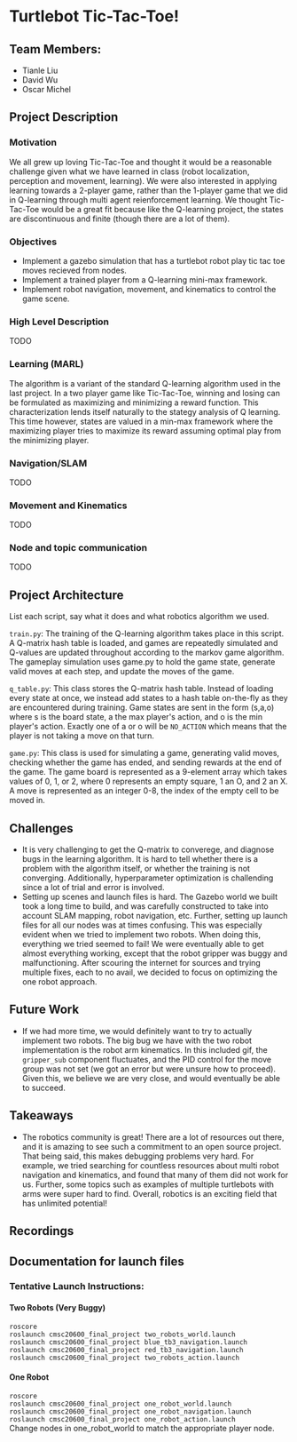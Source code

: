 # Turtlebot Tic-Tac-Toe!
## Team Members:
- Tianle Liu
- David Wu 
- Oscar Michel
## Project Description
### Motivation
We all grew up loving Tic-Tac-Toe and thought it would be a reasonable challenge given what we have learned in class (robot localization, perception and movement, learning). We were also interested in applying learning towards a 2-player game, rather than the 1-player game that we did in Q-learning through multi agent reienforcement learning. We thought Tic-Tac-Toe would be a great fit because like the Q-learning project, the states are discontinuous and finite (though there are a lot of them). 
### Objectives
- Implement a gazebo simulation that has a turtlebot robot play tic tac toe moves recieved from nodes.
- Implement a trained player from a Q-learning mini-max framework.
- Implement robot navigation, movement, and kinematics to control the game scene.
### High Level Description
TODO
### Learning (MARL)
The algorithm is a variant of the standard Q-learning algorithm used in the last project. In a two player game like Tic-Tac-Toe, winning and losing can be formulated as maximizing and minimizing a reward function. This characterization lends itself naturally to the stategy analysis of Q learning. This time however, states are valued in a min-max framework where the maximizing player tries to maximize its reward assuming optimal play from the minimizing player. 

### Navigation/SLAM
TODO
### Movement and Kinematics
TODO
### Node and topic communication
TODO

## Project Architecture
List each script, say what it does and what robotics algorithm we used.

```train.py```: The training of the Q-learning algorithm takes place in this script. A Q-matrix hash table is loaded, and games are repeatedly simulated and Q-values are updated throughout according to the markov game algorithm. The gameplay simulation uses game.py to hold the game state, generate valid moves at each step, and update the moves of the game.

```q_table.py```: This class stores the Q-matrix hash table. Instead of loading every state at once, we instead add states to a hash table on-the-fly as they are encountered during training. Game states are sent in the form (s,a,o) where s is the board state, a the max player's action, and o is the min player's action. Exactly one of a or o will be ```NO_ACTION``` which means that the player is not taking a move on that turn. 

```game.py```: This class is used for simulating a game, generating valid moves, checking whether the game has ended, and sending rewards at the end of the game. The game board is represented as a 9-element array which takes values of 0, 1, or 2, where 0 represents an empty square, 1 an O, and 2 an X. A move is represented as an integer 0-8, the index of the empty cell to be moved in. 

## Challenges
- It is very challenging to get the Q-matrix to converege, and diagnose bugs in the learning algorithm. It is hard to tell whether there is a problem with the algorithm itself, or whether the training is not converging. Additionally, hyperparameter optimization is challending since a lot of trial and error is involved.
- Setting up scenes and launch files is hard. The Gazebo world we built took a long time to build, and was carefully constructed to take into account SLAM mapping, robot navigation, etc. Further, setting up launch files for all our nodes was at times confusing. This was especially evident when we tried to implement two robots. When doing this, everything we tried seemed to fail! We were eventually able to get almost everything working, except that the robot gripper was buggy and malfunctioning. After scouring the internet for sources and trying multiple fixes, each to no avail, we decided to focus on optimizing the one robot approach.  

## Future Work 
- If we had more time, we would definitely want to try to actually implement two robots. The big bug we have with the two robot implementation is the robot arm kinematics. In this included gif, the `gripper_sub` component fluctuates, and the PID control for the move group was not set (we got an error but were unsure how to proceed). Given this, we believe we are very close, and would eventually be able to succeed. 

## Takeaways
- The robotics community is great! There are a lot of resources out there, and it is amazing to see such a commitment to an open source project. That being said, this makes debugging problems very hard. For example, we tried searching for countless resources about multi robot navigation and kinematics, and found that many of them did not work for us. Further, some topics such as examples of multiple turtlebots with arms were super hard to find. Overall, robotics is an exciting field that has unlimited potential!

## Recordings

## Documentation for launch files
### Tentative Launch Instructions:
#### Two Robots (Very Buggy)
`roscore`\
`roslaunch cmsc20600_final_project two_robots_world.launch`\
`roslaunch cmsc20600_final_project blue_tb3_navigation.launch`\
`roslaunch cmsc20600_final_project red_tb3_navigation.launch`\
`roslaunch cmsc20600_final_project two_robots_action.launch`

#### One Robot
`roscore`\
`roslaunch cmsc20600_final_project one_robot_world.launch`\
`roslaunch cmsc20600_final_project one_robot_navigation.launch`\
`roslaunch cmsc20600_final_project one_robot_action.launch`\
Change nodes in one_robot_world to match the appropriate player node.
